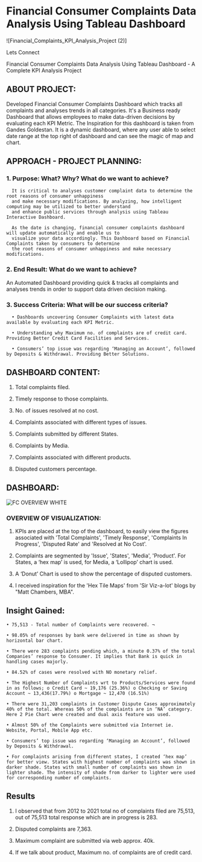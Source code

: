 # Financial Consumer Complaints Data Analysis Using Tableau Dashboard

![Financial_Complaints_KPI_Analysis_Project (2)]

Lets Connect 



Financial Consumer Complaints Data Analysis Using Tableau Dashboard - A Complete KPI Analysis Project

## ABOUT PROJECT:

Developed Financial Consumer Complaints Dashboard which tracks all complaints and analyses trends in all categories. It's a Business ready Dashboard that allows employees to make data-driven decisions by evaluating each KPI Metric. The Inspiration for this dashboard is taken from Gandes Goldestan. It is a dynamic dashboard, where any user able to select date range at the top right of dashboard and can see the magic of map and chart.

## APPROACH - PROJECT PLANNING: 

### 1. Purpose: What? Why? What do we want to achieve?

      It is critical to analyses customer complaint data to determine the root reasons of consumer unhappiness 
      and make necessary modifications. By analyzing, how intelligent computing may be utilized to better understand 
      and enhance public services through analysis using Tableau Interactive Dashboard.

      As the date is changing, financial consumer complaints dashboard will update automatically and enable us to 
      visualize your data accordingly. This Dashboard based on Financial Complaints taken by consumers to determine 
      the root reasons of consumer unhappiness and make necessary modifications.
   
### 2. End Result: What do we want to achieve?

  An Automated Dashboard providing quick & tracks all complaints and analyses trends in order to support data driven decision making.
  
### 3. Success Criteria: What will be our success criteria?

      •	Dashboards uncovering Consumer Complaints with latest data available by evaluating each KPI Metric.
  
      •	Understanding why Maximum no. of complaints are of credit card. Providing Better Credit Card Facilities and Services.
  
      •	Consumers’ top issue was regarding ‘Managing an Account’, followed by Deposits & Withdrawal. Providing Better Solutions.
  
## DASHBOARD CONTENT:

   1. Total complaints filed.

   2. Timely response to those complaints.

   3. No. of issues resolved at no cost.

   4. Complaints associated with different types of issues.

   5. Complaints submitted by different States.

   6. Complaints by Media.

   7. Complaints associated with different products.

   8. Disputed customers percentage.

## DASHBOARD:

![FC OVERVIEW WHITE](https://user-images.githubusercontent.com/124501309/224550453-852c3457-bd5a-4b7a-9027-7e1ddc31fae8.png)

### OVERVIEW OF VISUALIZATION:

   1) KPIs are placed at the top of the dashboard, to easily view the figures associated with 'Total Complaints', 'Timely Response', 'Complaints In Progress', 'Disputed Rate' and 'Resolved at No Cost'.

   2) Complaints are segmented by 'Issue', 'States', 'Media', 'Product'. For States, a ‘hex map’ is used, for Media, a ‘Lollipop’ chart is used.

   3) A ‘Donut’ Chart is used to show the percentage of disputed customers.

   4) I received inspiration for the 'Hex Tile Maps' from 'Sir Viz-a-lot' blogs by "Matt Chambers, MBA".

## Insight Gained:

    • 75,513 - Total number of Complaints were recovered. ¬
   
    • 98.05% of responses by bank were delivered in time as shown by horizontal bar chart.
   
    • There were 283 complaints pending which, a minute 0.37% of the total Companies’ response to Consumer. It implies that Bank is quick in handling cases majorly.
   
    • 84.52% of cases were resolved with NO monetary relief.
   
    • The Highest Number of Complaints wrt to Products/Services were found in as follows; o Credit Card ~ 19,176 (25.36%) o Checking or Saving Account ~ 13,436(17.79%) o Mortgage ~ 12,470 (16.51%)
   
    • There were 31,203 complaints in Customer Dispute Cases approximately 40% of the total. Whereas 50% of the complaints are in ‘NA’ category. Here 2 Pie Chart were created and dual axis feature was used.
   
    • Almost 50% of the Complaints were submitted via Internet ie. Website, Portal, Mobile App etc.
   
    • Consumers’ top issue was regarding ‘Managing an Account’, followed by Deposits & Withdrawal.
   
    • For complaints arising from different states, I created ‘hex map’ for better view. States with highest number of complaints was shown in darker shade. States with small number of complaints was shown in lighter shade. The intensity of shade from darker to lighter were used for corresponding number of complaints.
   
## Results

   1) I observed that from 2012 to 2021 total no of complaints filed are 75,513, out of 75,513 total response which are in progress is 283.

   2) Disputed complaints are 7,363.

   3) Maximum complaint are submitted via web approx. 40k.

   4) If we talk about product, Maximum no. of complaints are of credit card.
